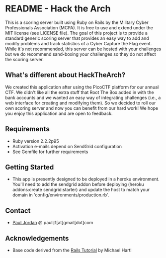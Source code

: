 README - Hack the Arch
======================

This is a scoring server built using Ruby on Rails by the Military Cyber Professionals Association (MCPA).  It is free to use and extend under the MIT license (see LICENSE file).  The goal of this project is to provide a standard generic scoring server that provides an easy way to add and modify problems and track statistics of a Cyber Capture the Flag event.  While it's not recommended, this server can be hosted with your challenges but we do recommend sand-boxing your challenges so they do not affect the scoring server.

What's different about HackTheArch?
-----------------------------------
We created this application after using the PicoCTF platform for our annual CTF.  We didn't like all the extra stuff that Root The Box added in with the bank accounts and we wanted an easy way of integrating challenges (i.e., a web interface for creating and modifying them).  So we decided to roll our own scoring server and now you can benefit from our hard work!  We hope you enjoy this application and are open to feedback.

Requirements
------------
* Ruby version 2.2.2p95
* Activation e-mails depend on SendGrid configuration
* See Gemfile for further requirements

Getting Started
---------------
* This app is presently designed to be deployed in a heroku environment.  You'll need to add the sendgrid addon before deploying (heroku addons:create sendgrid:starter) and update the host to match your domain in 'config/environments/production.rb'.

Contact
-------
* [Paul Jordan](http://paullj1.com) @ paullj1[at]gmail[dot]com

Acknowledgements
----------------
* Base code derived from the [Rails Tutorial](http://railstutorial.org) by Michael Hartl
